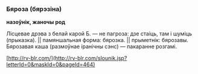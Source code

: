 ### Бяроза (бярэзіна)
**назоўнік, жаночы род**

Лісцевае дрэва з белай карой Б. — не пагроза: дзе стаіць, там і шуміць (прыказка). || памяншальная форма: бярозка. || прыметнік: бярозавы. Бярозавая каша (размоўнае іранічны сэнс) — пакаранне розгамі.

<a rel="author">[http://rv-blr.com/](http://rv-blr.com/slounik.jsp?letterId=0&maskId=0&pageId=464)</a>
